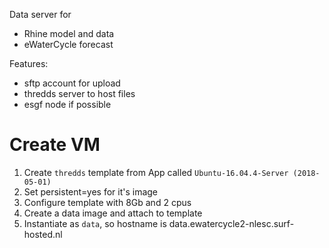 Data server for

* Rhine model and data
* eWaterCycle forecast

Features:

* sftp account for upload
* thredds server to host files
* esgf node if possible

# Create VM

1. Create `thredds` template from App called `Ubuntu-16.04.4-Server (2018-05-01)`
2. Set persistent=yes for it's image
3. Configure template with 8Gb and 2 cpus
4. Create a data image and attach to template
4. Instantiate as `data`, so hostname is data.ewatercycle2-nlesc.surf-hosted.nl